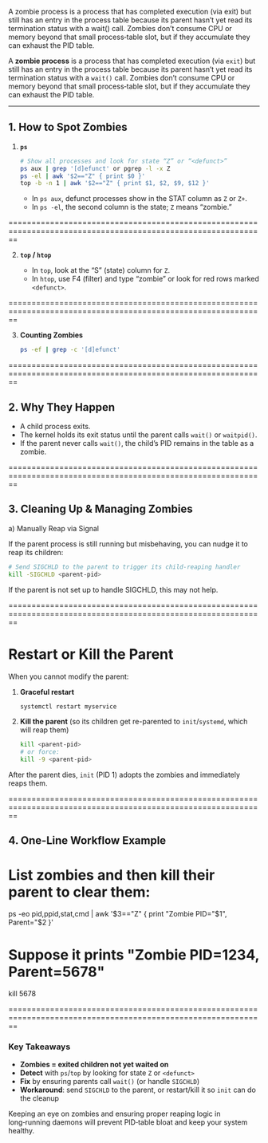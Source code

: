 
A zombie process is a process that has completed execution (via exit) 
but still has an entry in the process table because its parent hasn’t yet read its termination status with a wait() call. 
Zombies don’t consume CPU or memory beyond that small process‑table slot, but if they accumulate they can exhaust the PID table.

A **zombie process** is a process that has completed execution (via `exit`) but still has an entry in the process table because its parent hasn’t yet read its termination status with a `wait()` call. Zombies don’t consume CPU or memory beyond that small process‑table slot, but if they accumulate they can exhaust the PID table.

---

## 1. How to Spot Zombies

1. **`ps`**

   ```bash
   # Show all processes and look for state “Z” or “<defunct>”
   ps aux | grep '[d]efunct' or pgrep -l -x Z
   ps -el | awk '$2=="Z" { print $0 }'
   top -b -n 1 | awk '$2=="Z" { print $1, $2, $9, $12 }'
   
   ```

   * In `ps aux`, defunct processes show in the STAT column as `Z` or `Z+`.
   * In `ps -el`, the second column is the state; `Z` means “zombie.”

==============================================================================================================

2. **`top` / `htop`**

   * In `top`, look at the “S” (state) column for `Z`.
   * In `htop`, use F4 (filter) and type “zombie” or look for red rows marked `<defunct>`.

==============================================================================================================

3. **Counting Zombies**

   ```bash
   ps -ef | grep -c '[d]efunct'
   ```
==============================================================================================================


## 2. Why They Happen

* A child process exits.
* The kernel holds its exit status until the parent calls `wait()` or `waitpid()`.
* If the parent never calls `wait()`, the child’s PID remains in the table as a zombie.

==============================================================================================================

## 3. Cleaning Up & Managing Zombies

a) Manually Reap via Signal

If the parent process is still running but misbehaving, you can nudge it to reap its children:

```bash
# Send SIGCHLD to the parent to trigger its child‑reaping handler
kill -SIGCHLD <parent-pid>
```

If the parent is not set up to handle SIGCHLD, this may not help.

==============================================================================================================

# Restart or Kill the Parent

When you cannot modify the parent:

1. **Graceful restart**

   ```bash
   systemctl restart myservice
   ```
2. **Kill the parent** (so its children get re-parented to `init`/`systemd`, which will reap them)

   ```bash
   kill <parent-pid>
   # or force:
   kill -9 <parent-pid>
   ```

After the parent dies, `init` (PID 1) adopts the zombies and immediately reaps them.

==============================================================================================================

## 4. One‑Line Workflow Example

# List zombies and then kill their parent to clear them:
ps -eo pid,ppid,stat,cmd | awk '$3=="Z" { print "Zombie PID="$1", Parent="$2 }'

# Suppose it prints "Zombie PID=1234, Parent=5678"
kill 5678

==============================================================================================================

### Key Takeaways

* **Zombies = exited children not yet waited on**
* **Detect** with `ps`/`top` by looking for state `Z` or `<defunct>`
* **Fix** by ensuring parents call `wait()` (or handle `SIGCHLD`)
* **Workaround**: send `SIGCHLD` to the parent, or restart/kill it so `init` can do the cleanup

Keeping an eye on zombies and ensuring proper reaping logic in long‑running daemons will prevent PID‑table bloat and keep your system healthy.
